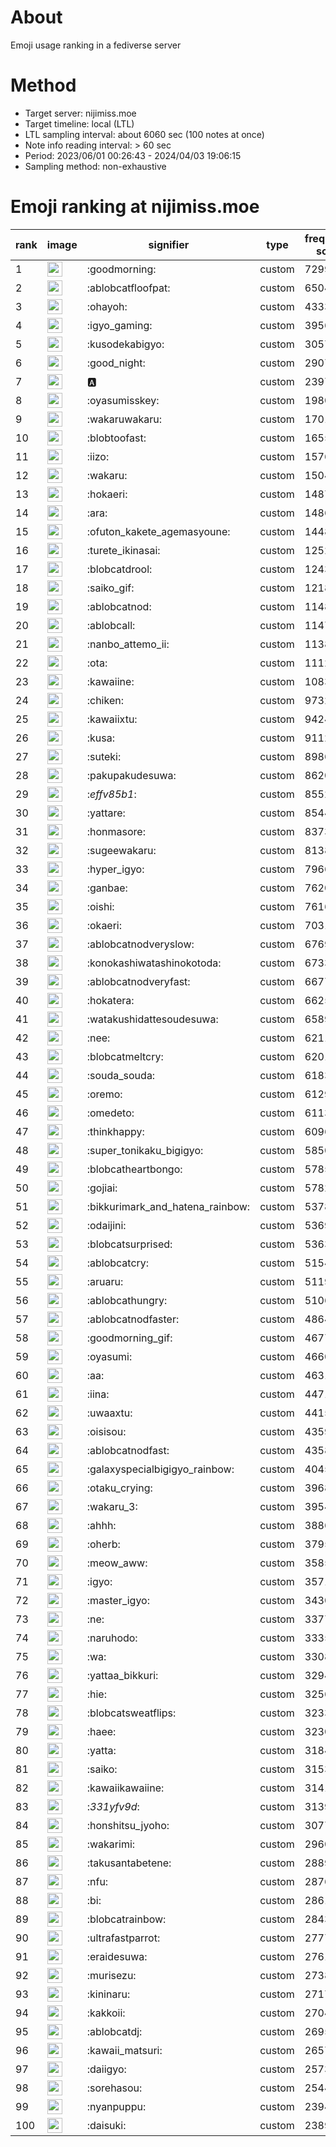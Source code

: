 # About
Emoji usage ranking in a fediverse server

# Method
- Target server: nijimiss.moe
- Target timeline: local (LTL)
- LTL sampling interval: about 6060 sec (100 notes at once)
- Note info reading interval: > 60 sec
- Period: 2023/06/01 00:26:43 - 2024/04/03 19:06:15 
- Sampling method: non-exhaustive

# Emoji ranking at nijimiss.moe

|rank|image|signifier|type|frequency score|
|----|----|----|----|----|
|1|<img height="24" src="https://nijimiss.moe/emoji/goodmorning.webp">|:goodmorning:|custom|72990|
|2|<img height="24" src="https://nijimiss.moe/emoji/ablobcatfloofpat.webp">|:ablobcatfloofpat:|custom|65048|
|3|<img height="24" src="https://nijimiss.moe/emoji/ohayoh.webp">|:ohayoh:|custom|43336|
|4|<img height="24" src="https://nijimiss.moe/emoji/igyo_gaming.webp">|:igyo_gaming:|custom|39568|
|5|<img height="24" src="https://nijimiss.moe/emoji/kusodekabigyo.webp">|:kusodekabigyo:|custom|30578|
|6|<img height="24" src="https://nijimiss.moe/emoji/good_night.webp">|:good_night:|custom|29079|
|7|<img height="24" src="https://nijimiss.moe/emoji/a.webp">|:a:|custom|23972|
|8|<img height="24" src="https://nijimiss.moe/emoji/oyasumisskey.webp">|:oyasumisskey:|custom|19804|
|9|<img height="24" src="https://nijimiss.moe/emoji/wakaruwakaru.webp">|:wakaruwakaru:|custom|17014|
|10|<img height="24" src="https://nijimiss.moe/emoji/blobtoofast.webp">|:blobtoofast:|custom|16554|
|11|<img height="24" src="https://nijimiss.moe/emoji/iizo.webp">|:iizo:|custom|15760|
|12|<img height="24" src="https://nijimiss.moe/emoji/wakaru.webp">|:wakaru:|custom|15047|
|13|<img height="24" src="https://nijimiss.moe/emoji/hokaeri.webp">|:hokaeri:|custom|14870|
|14|<img height="24" src="https://nijimiss.moe/emoji/ara.webp">|:ara:|custom|14861|
|15|<img height="24" src="https://nijimiss.moe/emoji/ofuton_kakete_agemasyoune.webp">|:ofuton_kakete_agemasyoune:|custom|14485|
|16|<img height="24" src="https://nijimiss.moe/emoji/turete_ikinasai.webp">|:turete_ikinasai:|custom|12526|
|17|<img height="24" src="https://nijimiss.moe/emoji/blobcatdrool.webp">|:blobcatdrool:|custom|12433|
|18|<img height="24" src="https://nijimiss.moe/emoji/saiko_gif.webp">|:saiko_gif:|custom|12182|
|19|<img height="24" src="https://nijimiss.moe/emoji/ablobcatnod.webp">|:ablobcatnod:|custom|11486|
|20|<img height="24" src="https://nijimiss.moe/emoji/ablobcall.webp">|:ablobcall:|custom|11478|
|21|<img height="24" src="https://nijimiss.moe/emoji/nanbo_attemo_ii.webp">|:nanbo_attemo_ii:|custom|11387|
|22|<img height="24" src="https://nijimiss.moe/emoji/ota.webp">|:ota:|custom|11124|
|23|<img height="24" src="https://nijimiss.moe/emoji/kawaiine.webp">|:kawaiine:|custom|10839|
|24|<img height="24" src="https://nijimiss.moe/emoji/chiken.webp">|:chiken:|custom|9732|
|25|<img height="24" src="https://nijimiss.moe/emoji/kawaiixtu.webp">|:kawaiixtu:|custom|9424|
|26|<img height="24" src="https://nijimiss.moe/emoji/kusa.webp">|:kusa:|custom|9112|
|27|<img height="24" src="https://nijimiss.moe/emoji/suteki.webp">|:suteki:|custom|8986|
|28|<img height="24" src="https://nijimiss.moe/emoji/pakupakudesuwa.webp">|:pakupakudesuwa:|custom|8620|
|29|<img height="24" src="https://nijimiss.moe/emoji/_effv85b1_.webp">|:_effv85b1_:|custom|8552|
|30|<img height="24" src="https://nijimiss.moe/emoji/yattare.webp">|:yattare:|custom|8544|
|31|<img height="24" src="https://nijimiss.moe/emoji/honmasore.webp">|:honmasore:|custom|8373|
|32|<img height="24" src="https://nijimiss.moe/emoji/sugeewakaru.webp">|:sugeewakaru:|custom|8138|
|33|<img height="24" src="https://nijimiss.moe/emoji/hyper_igyo.webp">|:hyper_igyo:|custom|7966|
|34|<img height="24" src="https://nijimiss.moe/emoji/ganbae.webp">|:ganbae:|custom|7620|
|35|<img height="24" src="https://nijimiss.moe/emoji/oishi.webp">|:oishi:|custom|7616|
|36|<img height="24" src="https://nijimiss.moe/emoji/okaeri.webp">|:okaeri:|custom|7031|
|37|<img height="24" src="https://nijimiss.moe/emoji/ablobcatnodveryslow.webp">|:ablobcatnodveryslow:|custom|6769|
|38|<img height="24" src="https://nijimiss.moe/emoji/konokashiwatashinokotoda.webp">|:konokashiwatashinokotoda:|custom|6733|
|39|<img height="24" src="https://nijimiss.moe/emoji/ablobcatnodveryfast.webp">|:ablobcatnodveryfast:|custom|6677|
|40|<img height="24" src="https://nijimiss.moe/emoji/hokatera.webp">|:hokatera:|custom|6625|
|41|<img height="24" src="https://nijimiss.moe/emoji/watakushidattesoudesuwa.webp">|:watakushidattesoudesuwa:|custom|6589|
|42|<img height="24" src="https://nijimiss.moe/emoji/nee.webp">|:nee:|custom|6211|
|43|<img height="24" src="https://nijimiss.moe/emoji/blobcatmeltcry.webp">|:blobcatmeltcry:|custom|6201|
|44|<img height="24" src="https://nijimiss.moe/emoji/souda_souda.webp">|:souda_souda:|custom|6183|
|45|<img height="24" src="https://nijimiss.moe/emoji/oremo.webp">|:oremo:|custom|6129|
|46|<img height="24" src="https://nijimiss.moe/emoji/omedeto.webp">|:omedeto:|custom|6113|
|47|<img height="24" src="https://nijimiss.moe/emoji/thinkhappy.webp">|:thinkhappy:|custom|6096|
|48|<img height="24" src="https://nijimiss.moe/emoji/super_tonikaku_bigigyo.webp">|:super_tonikaku_bigigyo:|custom|5850|
|49|<img height="24" src="https://nijimiss.moe/emoji/blobcatheartbongo.webp">|:blobcatheartbongo:|custom|5785|
|50|<img height="24" src="https://nijimiss.moe/emoji/gojiai.webp">|:gojiai:|custom|5782|
|51|<img height="24" src="https://nijimiss.moe/emoji/bikkurimark_and_hatena_rainbow.webp">|:bikkurimark_and_hatena_rainbow:|custom|5378|
|52|<img height="24" src="https://nijimiss.moe/emoji/odaijini.webp">|:odaijini:|custom|5369|
|53|<img height="24" src="https://nijimiss.moe/emoji/blobcatsurprised.webp">|:blobcatsurprised:|custom|5363|
|54|<img height="24" src="https://nijimiss.moe/emoji/ablobcatcry.webp">|:ablobcatcry:|custom|5154|
|55|<img height="24" src="https://nijimiss.moe/emoji/aruaru.webp">|:aruaru:|custom|5119|
|56|<img height="24" src="https://nijimiss.moe/emoji/ablobcathungry.webp">|:ablobcathungry:|custom|5106|
|57|<img height="24" src="https://nijimiss.moe/emoji/ablobcatnodfaster.webp">|:ablobcatnodfaster:|custom|4864|
|58|<img height="24" src="https://nijimiss.moe/emoji/goodmorning_gif.webp">|:goodmorning_gif:|custom|4677|
|59|<img height="24" src="https://nijimiss.moe/emoji/oyasumi.webp">|:oyasumi:|custom|4660|
|60|<img height="24" src="https://nijimiss.moe/emoji/aa.webp">|:aa:|custom|4631|
|61|<img height="24" src="https://nijimiss.moe/emoji/iina.webp">|:iina:|custom|4471|
|62|<img height="24" src="https://nijimiss.moe/emoji/uwaaxtu.webp">|:uwaaxtu:|custom|4415|
|63|<img height="24" src="https://nijimiss.moe/emoji/oisisou.webp">|:oisisou:|custom|4359|
|64|<img height="24" src="https://nijimiss.moe/emoji/ablobcatnodfast.webp">|:ablobcatnodfast:|custom|4358|
|65|<img height="24" src="https://nijimiss.moe/emoji/galaxyspecialbigigyo_rainbow.webp">|:galaxyspecialbigigyo_rainbow:|custom|4045|
|66|<img height="24" src="https://nijimiss.moe/emoji/otaku_crying.webp">|:otaku_crying:|custom|3968|
|67|<img height="24" src="https://nijimiss.moe/emoji/wakaru_3.webp">|:wakaru_3:|custom|3954|
|68|<img height="24" src="https://nijimiss.moe/emoji/ahhh.webp">|:ahhh:|custom|3886|
|69|<img height="24" src="https://nijimiss.moe/emoji/oherb.webp">|:oherb:|custom|3795|
|70|<img height="24" src="https://nijimiss.moe/emoji/meow_aww.webp">|:meow_aww:|custom|3585|
|71|<img height="24" src="https://nijimiss.moe/emoji/igyo.webp">|:igyo:|custom|3571|
|72|<img height="24" src="https://nijimiss.moe/emoji/master_igyo.webp">|:master_igyo:|custom|3430|
|73|<img height="24" src="https://nijimiss.moe/emoji/ne.webp">|:ne:|custom|3377|
|74|<img height="24" src="https://nijimiss.moe/emoji/naruhodo.webp">|:naruhodo:|custom|3335|
|75|<img height="24" src="https://nijimiss.moe/emoji/wa.webp">|:wa:|custom|3308|
|76|<img height="24" src="https://nijimiss.moe/emoji/yattaa_bikkuri.webp">|:yattaa_bikkuri:|custom|3294|
|77|<img height="24" src="https://nijimiss.moe/emoji/hie.webp">|:hie:|custom|3256|
|78|<img height="24" src="https://nijimiss.moe/emoji/blobcatsweatflips.webp">|:blobcatsweatflips:|custom|3233|
|79|<img height="24" src="https://nijimiss.moe/emoji/haee.webp">|:haee:|custom|3230|
|80|<img height="24" src="https://nijimiss.moe/emoji/yatta.webp">|:yatta:|custom|3184|
|81|<img height="24" src="https://nijimiss.moe/emoji/saiko.webp">|:saiko:|custom|3153|
|82|<img height="24" src="https://nijimiss.moe/emoji/kawaiikawaiine.webp">|:kawaiikawaiine:|custom|3141|
|83|<img height="24" src="https://nijimiss.moe/emoji/_331yfv9d_.webp">|:_331yfv9d_:|custom|3139|
|84|<img height="24" src="https://nijimiss.moe/emoji/honshitsu_jyoho.webp">|:honshitsu_jyoho:|custom|3077|
|85|<img height="24" src="https://nijimiss.moe/emoji/wakarimi.webp">|:wakarimi:|custom|2960|
|86|<img height="24" src="https://nijimiss.moe/emoji/takusantabetene.webp">|:takusantabetene:|custom|2889|
|87|<img height="24" src="https://nijimiss.moe/emoji/nfu.webp">|:nfu:|custom|2876|
|88|<img height="24" src="https://nijimiss.moe/emoji/bi.webp">|:bi:|custom|2861|
|89|<img height="24" src="https://nijimiss.moe/emoji/blobcatrainbow.webp">|:blobcatrainbow:|custom|2843|
|90|<img height="24" src="https://nijimiss.moe/emoji/ultrafastparrot.webp">|:ultrafastparrot:|custom|2777|
|91|<img height="24" src="https://nijimiss.moe/emoji/eraidesuwa.webp">|:eraidesuwa:|custom|2761|
|92|<img height="24" src="https://nijimiss.moe/emoji/murisezu.webp">|:murisezu:|custom|2738|
|93|<img height="24" src="https://nijimiss.moe/emoji/kininaru.webp">|:kininaru:|custom|2717|
|94|<img height="24" src="https://nijimiss.moe/emoji/kakkoii.webp">|:kakkoii:|custom|2704|
|95|<img height="24" src="https://nijimiss.moe/emoji/ablobcatdj.webp">|:ablobcatdj:|custom|2695|
|96|<img height="24" src="https://nijimiss.moe/emoji/kawaii_matsuri.webp">|:kawaii_matsuri:|custom|2657|
|97|<img height="24" src="https://nijimiss.moe/emoji/daiigyo.webp">|:daiigyo:|custom|2573|
|98|<img height="24" src="https://nijimiss.moe/emoji/sorehasou.webp">|:sorehasou:|custom|2544|
|99|<img height="24" src="https://nijimiss.moe/emoji/nyanpuppu.webp">|:nyanpuppu:|custom|2394|
|100|<img height="24" src="https://nijimiss.moe/emoji/daisuki.webp">|:daisuki:|custom|2389|
